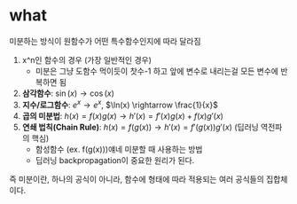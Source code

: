 # what 
미분하는 방식이 원함수가 어떤 특수함수인지에 따라 달라짐 

1. x^n인 함수의 경우 (가장 일반적인 경우)
    - 미분은 그냥 도함수 먹이듯이 찻수-1 하고 앞에 변수로 내리는걸 모든 변수에 반복하면 됨
2. **삼각함수**: $\sin(x) \rightarrow \cos(x)$
3. **지수/로그함수**: $e^x \rightarrow e^x$, $\ln(x) \rightarrow \frac{1}{x}$
4. **곱의 미분법**: $h(x) = f(x)g(x) \rightarrow h'(x) = f'(x)g(x) + f(x)g'(x)$
5. **연쇄 법칙(Chain Rule)**: $h(x) = f(g(x)) \rightarrow h'(x) = f'(g(x))g'(x)$ (딥러닝 역전파의 핵심)
    - 함성함수 (ex. f(g(x)))얘네 미분할 때 사용하는 방법
    - 딥러닝 backpropagation이 중요한 원리가 된다. 

즉 미분이란, 하나의 공식이 아니라, 함수에 형태에 따라 적용되는 여러 공식들의 집합체이다. 

